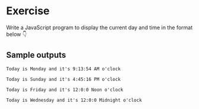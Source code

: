 # Exercise

Write a JavaScript program to display the current day and time in the format below 👇

## Sample outputs

```
Today is Monday and it's 9:13:54 AM o'clock
```

```
Today is Sunday and it's 4:45:16 PM o'clock
```

```
Today is Friday and it's 12:0:0 Noon o'clock
```

```
Today is Wednesday and it's 12:0:0 Midnight o'clock
```